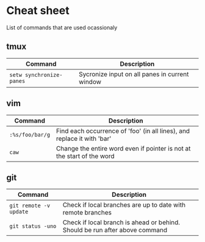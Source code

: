 # Cheat sheet
List of commands that are used ocassionaly
## tmux
| Command                 | Description| 
| ------------------------|------------| 
| `setw synchronize-panes`|Sycronize input on all panes in current window|
## vim
|Command        |Description|
|---------------|-----------|
|`:%s/foo/bar/g`|Find each occurrence of 'foo' (in all lines), and replace it with 'bar'|
|`caw`          |Change the entire word even if pointer is not at the start of the word|
## git
| Command               | Description| 
| ----------------------|------------| 
| `git remote -v update`|Check if local branches are up to date with remote branches|
|`git status -uno`      |Check if local branch is ahead or behind. Should be run after above command|
